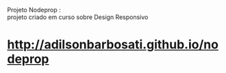 Projeto Nodeprop :  
  projeto criado em curso sobre Design Responsivo
  
# http://adilsonbarbosati.github.io/nodeprop
